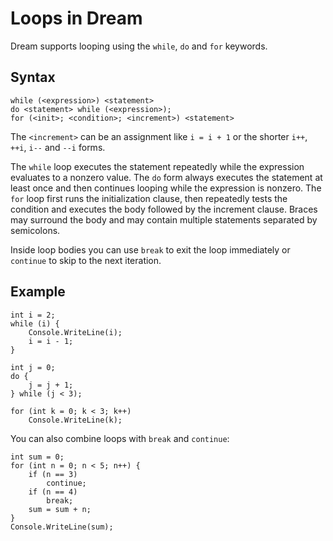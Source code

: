 # Loops in Dream

Dream supports looping using the `while`, `do` and `for` keywords.

Syntax
------

```
while (<expression>) <statement>
do <statement> while (<expression>);
for (<init>; <condition>; <increment>) <statement>
```

The `<increment>` can be an assignment like `i = i + 1` or the shorter
`i++`, `++i`, `i--` and `--i` forms.

The `while` loop executes the statement repeatedly while the expression evaluates to a nonzero value. The `do` form always executes the statement at least once and then continues looping while the expression is nonzero. The `for` loop first runs the initialization clause, then repeatedly tests the condition and executes the body followed by the increment clause. Braces may surround the body and may contain multiple statements separated by semicolons.

Inside loop bodies you can use `break` to exit the loop immediately or `continue` to skip to the next iteration.

Example
-------

```
int i = 2;
while (i) {
    Console.WriteLine(i);
    i = i - 1;
}

int j = 0;
do {
    j = j + 1;
} while (j < 3);

for (int k = 0; k < 3; k++)
    Console.WriteLine(k);
```

You can also combine loops with `break` and `continue`:

```
int sum = 0;
for (int n = 0; n < 5; n++) {
    if (n == 3)
        continue;
    if (n == 4)
        break;
    sum = sum + n;
}
Console.WriteLine(sum);
```




